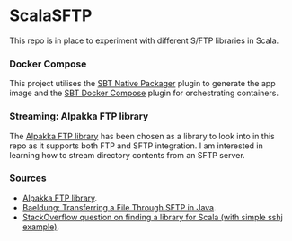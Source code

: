 # ScalaSFTP

This repo is in place to experiment with different S/FTP libraries in Scala.

### Docker Compose

This project utilises the [SBT Native Packager](https://github.com/sbt/sbt-native-packager) plugin to generate the app image and the [SBT Docker Compose](https://github.com/Tapad/sbt-docker-compose) plugin for orchestrating containers.

### Streaming: Alpakka FTP library

The [Alpakka FTP library](https://doc.akka.io/docs/alpakka/current/ftp.html) has been chosen as a library to look into in this repo as it supports both FTP and SFTP integration. I am interested in learning how to stream directory contents from an SFTP server.

### Sources
- [Alpakka FTP library](https://doc.akka.io/docs/alpakka/current/ftp.html).
- [Baeldung: Transferring a File Through SFTP in Java](https://www.baeldung.com/java-file-sftp).
- [StackOverflow question on finding a library for Scala (with simple sshj example)](https://stackoverflow.com/questions/66241593/how-to-read-a-file-via-sftp-in-scala).
